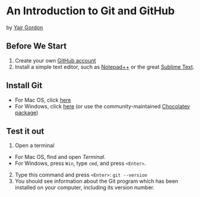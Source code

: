 # An Introduction to Git and GitHub
by [Yair Gordon](mailto:bluepostit101@gmail.com)

## Before We Start
1. Create your own [GitHub account](https://github.com/join?source=header-home)
2. Install a simple text editor, such as [Notepad++](https://notepad-plus-plus.org/) or the great [Sublime Text](https://www.sublimetext.com/).

## Install Git
* For Mac OS, click [here](https://git-scm.com/download/mac)
* For Windows, click [here](https://git-scm.com/download/win) (or use the community-maintained [Chocolatey package](https://chocolatey.org/packages/git))

## Test it out
1. Open a terminal
  * For Mac OS, find and open *Terminal*.
  * For Windows, press `Win`, type `cmd`, and press `<Enter>`.
2. Type this command and press `<Enter>`:  ```git --version```
3. You should see information about the Git program which has been installed on your computer, including its version number.
